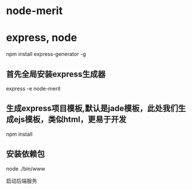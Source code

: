 # node-merit
express, node
===========
npm install express-generator -g</br>

首先全局安装express生成器</br>
-----------
express -e node-merit</br>

生成express项目模板,默认是jade模板，此处我们生成ejs模板，类似html，更易于开发</br>
---------------
npm install</br>

安装依赖包</br>
--------------
node ./bin/www</br>

启动后端服务<br>
